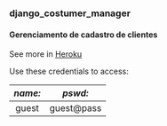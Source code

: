 ### django_costumer_manager
#### Gerenciamento de cadastro de clientes
See more in [Heroku](https://crmmngcli.herokuapp.com/login/?next=/)

Use these credentials to access:

*name:* | *pswd:* 
:-----: | :-----:
guest | guest@pass